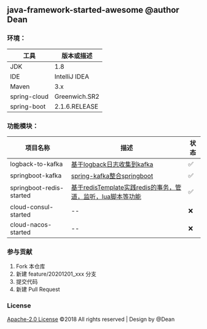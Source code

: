 ## java-framework-started-awesome @author Dean

### 环境：

| 工具    | 版本或描述 |
| ----- | ------------|
| JDK   | 1.8         |
| IDE   | IntelliJ IDEA |
| Maven | 3.x|
| spring-cloud |Greenwich.SR2 |
| spring-boot |2.1.6.RELEASE |

### 功能模块：

| 项目名称| 描述 | 状态 |
| -----------------------|------------|----|
| logback-to-kafka| [基于logback日志收集到kafka](logback-to-kafka/README.md)  | ✅
| springboot-kafka| [spring-kafka整合springboot](springboot-kafka/README.md)  | ✅
| springboot-redis-started| [基于redisTemplate实践redis的事务，管道，监听，lua脚本等功能](springboot-redis-started/README.md)  | ✅
| cloud-consul-started|-- | ❌
| cloud-nacos-started|-- | ❌

### 参与贡献

1. Fork 本仓库
2. 新建 feature/20201201_xxx 分支
3. 提交代码
4. 新建 Pull Request


### License
[Apache-2.0 License](https://github.com/dean-coding/java-framework-started-awesome/blob/master/LICENSE)
©2018 All rights reserved | Design by @Dean
